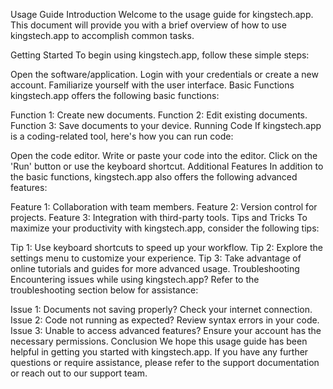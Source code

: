 Usage Guide
Introduction
Welcome to the usage guide for kingstech.app. This document will provide you with a brief overview of how to use kingstech.app to accomplish common tasks.

Getting Started
To begin using kingstech.app, follow these simple steps:

Open the software/application.
Login with your credentials or create a new account.
Familiarize yourself with the user interface.
Basic Functions
kingstech.app offers the following basic functions:

Function 1: Create new documents.
Function 2: Edit existing documents.
Function 3: Save documents to your device.
Running Code
If kingstech.app is a coding-related tool, here's how you can run code:

Open the code editor.
Write or paste your code into the editor.
Click on the 'Run' button or use the keyboard shortcut.
Additional Features
In addition to the basic functions, kingstech.app  also offers the following advanced features:

Feature 1: Collaboration with team members.
Feature 2: Version control for projects.
Feature 3: Integration with third-party tools.
Tips and Tricks
To maximize your productivity with kingstech.app, consider the following tips:

Tip 1: Use keyboard shortcuts to speed up your workflow.
Tip 2: Explore the settings menu to customize your experience.
Tip 3: Take advantage of online tutorials and guides for more advanced usage.
Troubleshooting
Encountering issues while using kingstech.app? Refer to the troubleshooting section below for assistance:

Issue 1: Documents not saving properly? Check your internet connection.
Issue 2: Code not running as expected? Review syntax errors in your code.
Issue 3: Unable to access advanced features? Ensure your account has the necessary permissions.
Conclusion
We hope this usage guide has been helpful in getting you started with kingstech.app. If you have any further questions or require assistance, please refer to the support documentation or reach out to our support team.

